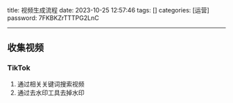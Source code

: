 title: 视频生成流程 
date: 2023-10-25 12:57:46 
tags: []
categories: [运营]
password: 7FKBKZrTTTPG2LnC

---
 <!--more-->

 ## 收集视频

 ### TikTok

1. 通过相关关键词搜索视频
2. 通过去水印工具去掉水印
